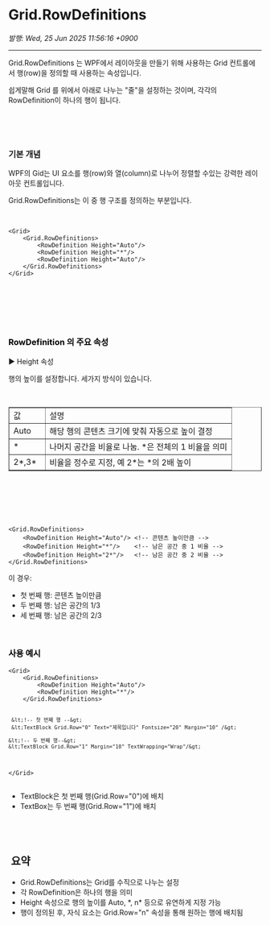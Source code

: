 # Grid.RowDefinitions

*발행: Wed, 25 Jun 2025 11:56:16 +0900*

---

<p>Grid.RowDefinitions 는 WPF에서 레이아웃을 만들기 위해 사용하는 Grid 컨트롤에서 행(row)을 정의할 때 사용하는 속성입니다.</p>
<p>쉽게말해 Grid 를 위에서 아래로 나누는 "줄"을 설정하는 것이며, 각각의 RowDefinition이 하나의 행이 됩니다.&nbsp;</p>
<p>&nbsp;</p>
<p>&nbsp;</p>
<h3><b> 기본 개념</b></h3>
<p>WPF의 Gid는 UI 요소를 행(row)와 열(column)로 나누어 정렬할 수있는 강력한 레이아웃 컨트롤입니다.</p>
<p>Grid.RowDefinitions는 이 중 행 구조를 정의하는 부분입니다.&nbsp;</p>
<p>&nbsp;</p>
<pre class="bash" id="code_1750819415313"><code>&lt;Grid&gt;
	&lt;Grid.RowDefinitions&gt;
    	&lt;RowDefinition Height="Auto"/&gt;
        &lt;RowDefinition Height="*"/&gt;
        &lt;RowDefinition Height="Auto"/&gt;
    &lt;/Grid.RowDefinitions&gt;
&lt;/Grid&gt;</code></pre>
<p>&nbsp;</p>
<p>&nbsp;</p>
<p>&nbsp;</p>
<h3 style="color: #000000; text-align: start;"><b>RowDefinition 의 주요 속성</b></h3>
<p>▶ Height 속성</p>
<p>행의 높이를 설정합니다. 세가지 방식이 있습니다.&nbsp;</p>
<p>&nbsp;</p>
<table border="1" style="border-collapse: collapse; width: 100%;">
<tbody>
<tr>
<td>값</td>
<td>설명</td>
</tr>
<tr>
<td style="width: 16.1628%;">Auto</td>
<td style="width: 83.7209%;">해당 행의 콘텐츠 크기에 맞춰 자동으로 높이 결정</td>
</tr>
<tr>
<td style="width: 16.1628%;">*</td>
<td style="width: 83.7209%;">나머지 공간을 비율로 나눔. *은 전체의 1 비율을 의미</td>
</tr>
<tr>
<td style="width: 16.1628%;">2*,3*</td>
<td style="width: 83.7209%;">비율을 정수로 지정, 예 2*는 *의 2배 높이</td>
</tr>
</tbody>
</table>
<p>&nbsp;</p>
<p>&nbsp;</p>
<p>&nbsp;</p>
<pre class="bash" id="code_1750819944751"><code>&lt;Grid.RowDefinitions&gt;
    &lt;RowDefinition Height="Auto"/&gt; &lt;!-- 콘텐츠 높이만큼 --&gt;
    &lt;RowDefinition Height="*"/&gt;    &lt;!-- 남은 공간 중 1 비율 --&gt;
    &lt;RowDefinition Height="2*"/&gt;   &lt;!-- 남은 공간 중 2 비율 --&gt;
&lt;/Grid.RowDefinitions&gt;</code></pre>
<p>이 경우:</p>
<ul>
<li>첫 번째 행: 콘텐츠 높이만큼</li>
<li>두 번째 행: 남은 공간의 1/3</li>
<li>세 번째 행: 남은 공간의 2/3</li>
</ul>
<p>&nbsp;</p>
<h3 style="color: #000000; text-align: start;"><b>사용 예시</b></h3>
<pre class="bash" id="code_1750820156792"><code>&lt;Grid&gt;
	&lt;Grid.RowDefinitions&gt;
    	&lt;RowDefinition Height="Auto"/&gt;
    	&lt;RowDefinition Height="*"/&gt;
    &lt;/Grid.RowDefinitions&gt;
    
     &lt;!-- 첫 번째 행 --&gt;
     &lt;TextBlock Grid.Row="0" Text="제목입니다" Fontsize="20" Margin="10" /&gt;
    
    &lt;!-- 두 번째 행--&gt;
    &lt;TextBlock Grid.Row="1" Margin="10" TextWrapping="Wrap"/&gt;
     
&lt;/Grid&gt;</code></pre>
<ul>
<li>TextBlock은 첫 번째 행(Grid.Row="0")에 배치</li>
<li>TextBox는 두 번째 행(Grid.Row="1")에 배치</li>
</ul>
<h2>&nbsp;</h2>
<h2>&nbsp;요약</h2>
<ul>
<li>Grid.RowDefinitions는 Grid를 수직으로 나누는 설정</li>
<li>각 RowDefinition은 하나의 행을 의미</li>
<li>Height 속성으로 행의 높이를 Auto, *, n* 등으로 유연하게 지정 가능</li>
<li>행이 정의된 후, 자식 요소는 Grid.Row="n" 속성을 통해 원하는 행에 배치됨</li>
</ul>